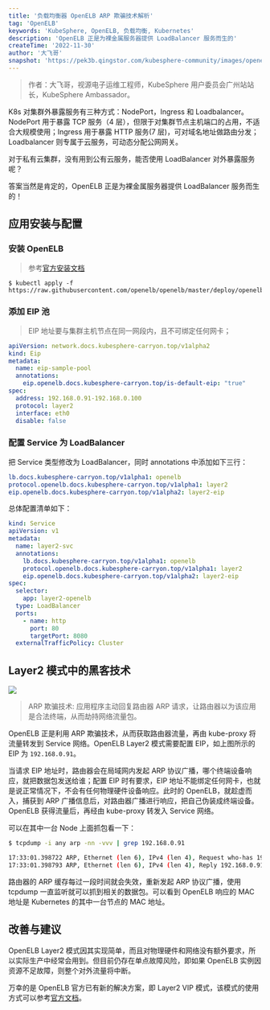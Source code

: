 ```yaml
---
title: '负载均衡器 OpenELB ARP 欺骗技术解析'
tag: 'OpenELB'
keywords: 'KubeSphere, OpenELB, 负载均衡, Kubernetes'
description: 'OpenELB 正是为裸金属服务器提供 LoadBalancer 服务而生的'
createTime: '2022-11-30'
author: '大飞哥'
snapshot: 'https://pek3b.qingstor.com/kubesphere-community/images/openelb-arp-cover.png'
---
```


> 作者：大飞哥，视源电子运维工程师，KubeSphere 用户委员会广州站站长，KubeSphere Ambassador。

K8s 对集群外暴露服务有三种方式：NodePort，Ingress 和 Loadbalancer。NodePort 用于暴露 TCP 服务（4 层），但限于对集群节点主机端口的占用，不适合大规模使用；Ingress 用于暴露 HTTP 服务(7 层)，可对域名地址做路由分发；Loadbalancer 则专属于云服务，可动态分配公网网关。

对于私有云集群，没有用到公有云服务，能否使用 LoadBalancer 对外暴露服务呢？

答案当然是肯定的，OpenELB 正是为裸金属服务器提供 LoadBalancer 服务而生的！

## 应用安装与配置

### 安装 OpenELB

> 参考[官方安装文档](https://openelb.io/docs/getting-started/installation/install-openelb-on-kubernetes/)

```shell
$ kubectl apply -f https://raw.githubusercontent.com/openelb/openelb/master/deploy/openelb.yaml
```

### 添加 EIP 池

> EIP 地址要与集群主机节点在同一网段内，且不可绑定任何网卡；

```yaml
apiVersion: network.docs.kubesphere-carryon.top/v1alpha2
kind: Eip
metadata:
  name: eip-sample-pool
  annotations:
    eip.openelb.docs.kubesphere-carryon.top/is-default-eip: "true"
spec:
  address: 192.168.0.91-192.168.0.100
  protocol: layer2
  interface: eth0
  disable: false
```

### 配置 Service 为 LoadBalancer

把 Service 类型修改为 LoadBalancer，同时 annotations 中添加如下三行：

```yaml
lb.docs.kubesphere-carryon.top/v1alpha1: openelb
protocol.openelb.docs.kubesphere-carryon.top/v1alpha1: layer2
eip.openelb.docs.kubesphere-carryon.top/v1alpha2: layer2-eip
```

总体配置清单如下：

```yaml
kind: Service
apiVersion: v1
metadata:
  name: layer2-svc
  annotations:
    lb.docs.kubesphere-carryon.top/v1alpha1: openelb
    protocol.openelb.docs.kubesphere-carryon.top/v1alpha1: layer2
    eip.openelb.docs.kubesphere-carryon.top/v1alpha2: layer2-eip
spec:
  selector:
    app: layer2-openelb
  type: LoadBalancer
  ports:
    - name: http
      port: 80
      targetPort: 8080
  externalTrafficPolicy: Cluster
```

## Layer2 模式中的黑客技术


![](https://pek3b.qingstor.com/kubesphere-community/images/ff880d68-be25-4def-8cd6-b09a032ae753.webp)

> ARP 欺骗技术: 应用程序主动回复路由器 ARP 请求，让路由器以为该应用是合法终端，从而劫持网络流量包。

OpenELB 正是利用 ARP 欺骗技术，从而获取路由器流量，再由 kube-proxy 将流量转发到 Service 网络。OpenELB Layer2 模式需要配置 EIP，如上图所示的 EIP 为 `192.168.0.91`。

当请求 EIP 地址时，路由器会在局域网内发起 ARP 协议广播，哪个终端设备响应，就把数据包发送给谁；配置 EIP 时有要求，EIP 地址不能绑定任何网卡，也就是说正常情况下，不会有任何物理硬件设备响应。此时的 OpenELB，就趁虚而入，捕获到 ARP 广播信息后，对路由器广播进行响应，把自己伪装成终端设备。OpenELB 获得流量后，再经由 kube-proxy 转发入 Service 网络。

可以在其中一台 Node 上面抓包看一下：

```bash
$ tcpdump -i any arp -nn -vvv | grep 192.168.0.91

17:33:01.398722 ARP, Ethernet (len 6), IPv4 (len 4), Request who-has 192.168.0.91 (ff:ff:ff:ff:ff:ff) tell 192.168.0.91, length 46
17:33:01.398793 ARP, Ethernet (len 6), IPv4 (len 4), Reply 192.168.0.91 is-at 52:54:22:3a:e6:6e, length 46
```

路由器的 ARP 缓存每过一段时间就会失效，重新发起 ARP 协议广播，使用 tcpdump 一直监听就可以抓到相关的数据包。可以看到 OpenELB 响应的 MAC 地址是 Kubernetes 的其中一台节点的 MAC 地址。

## 改善与建议

OpenELB Layer2 模式因其实现简单，而且对物理硬件和网络没有额外要求，所以实际生产中经常会用到。但目前仍存在单点故障风险，即如果 OpenELB 实例因资源不足故障，则整个对外流量将中断。

万幸的是 OpenELB 官方已有新的解决方案，即 Layer2 VIP 模式，该模式的使用方式可以参考[官方文档](https://openelb.io/docs/concepts/vip-mode-beta/)。